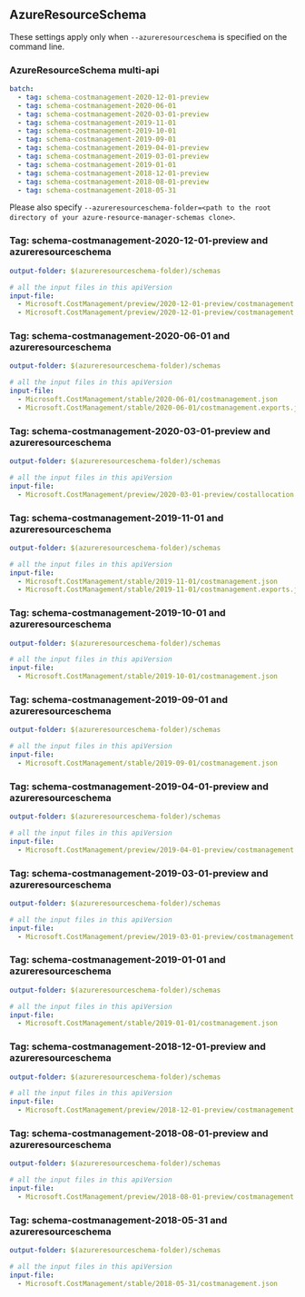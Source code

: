 ## AzureResourceSchema

These settings apply only when `--azureresourceschema` is specified on the command line.

### AzureResourceSchema multi-api

``` yaml $(azureresourceschema) && $(multiapi)
batch:
  - tag: schema-costmanagement-2020-12-01-preview
  - tag: schema-costmanagement-2020-06-01
  - tag: schema-costmanagement-2020-03-01-preview
  - tag: schema-costmanagement-2019-11-01
  - tag: schema-costmanagement-2019-10-01
  - tag: schema-costmanagement-2019-09-01
  - tag: schema-costmanagement-2019-04-01-preview
  - tag: schema-costmanagement-2019-03-01-preview
  - tag: schema-costmanagement-2019-01-01
  - tag: schema-costmanagement-2018-12-01-preview
  - tag: schema-costmanagement-2018-08-01-preview
  - tag: schema-costmanagement-2018-05-31

```

Please also specify `--azureresourceschema-folder=<path to the root directory of your azure-resource-manager-schemas clone>`.

### Tag: schema-costmanagement-2020-12-01-preview and azureresourceschema

``` yaml $(tag) == 'schema-costmanagement-2020-12-01-preview' && $(azureresourceschema)
output-folder: $(azureresourceschema-folder)/schemas

# all the input files in this apiVersion
input-file:
  - Microsoft.CostManagement/preview/2020-12-01-preview/costmanagement.exports.json
  - Microsoft.CostManagement/preview/2020-12-01-preview/costmanagement.generatedetailedcostreport.json

```

### Tag: schema-costmanagement-2020-06-01 and azureresourceschema

``` yaml $(tag) == 'schema-costmanagement-2020-06-01' && $(azureresourceschema)
output-folder: $(azureresourceschema-folder)/schemas

# all the input files in this apiVersion
input-file:
  - Microsoft.CostManagement/stable/2020-06-01/costmanagement.json
  - Microsoft.CostManagement/stable/2020-06-01/costmanagement.exports.json

```

### Tag: schema-costmanagement-2020-03-01-preview and azureresourceschema

``` yaml $(tag) == 'schema-costmanagement-2020-03-01-preview' && $(azureresourceschema)
output-folder: $(azureresourceschema-folder)/schemas

# all the input files in this apiVersion
input-file:
  - Microsoft.CostManagement/preview/2020-03-01-preview/costallocation.json

```

### Tag: schema-costmanagement-2019-11-01 and azureresourceschema

``` yaml $(tag) == 'schema-costmanagement-2019-11-01' && $(azureresourceschema)
output-folder: $(azureresourceschema-folder)/schemas

# all the input files in this apiVersion
input-file:
  - Microsoft.CostManagement/stable/2019-11-01/costmanagement.json
  - Microsoft.CostManagement/stable/2019-11-01/costmanagement.exports.json

```

### Tag: schema-costmanagement-2019-10-01 and azureresourceschema

``` yaml $(tag) == 'schema-costmanagement-2019-10-01' && $(azureresourceschema)
output-folder: $(azureresourceschema-folder)/schemas

# all the input files in this apiVersion
input-file:
  - Microsoft.CostManagement/stable/2019-10-01/costmanagement.json

```

### Tag: schema-costmanagement-2019-09-01 and azureresourceschema

``` yaml $(tag) == 'schema-costmanagement-2019-09-01' && $(azureresourceschema)
output-folder: $(azureresourceschema-folder)/schemas

# all the input files in this apiVersion
input-file:
  - Microsoft.CostManagement/stable/2019-09-01/costmanagement.json

```

### Tag: schema-costmanagement-2019-04-01-preview and azureresourceschema

``` yaml $(tag) == 'schema-costmanagement-2019-04-01-preview' && $(azureresourceschema)
output-folder: $(azureresourceschema-folder)/schemas

# all the input files in this apiVersion
input-file:
  - Microsoft.CostManagement/preview/2019-04-01-preview/costmanagement.json

```

### Tag: schema-costmanagement-2019-03-01-preview and azureresourceschema

``` yaml $(tag) == 'schema-costmanagement-2019-03-01-preview' && $(azureresourceschema)
output-folder: $(azureresourceschema-folder)/schemas

# all the input files in this apiVersion
input-file:
  - Microsoft.CostManagement/preview/2019-03-01-preview/costmanagement.json

```

### Tag: schema-costmanagement-2019-01-01 and azureresourceschema

``` yaml $(tag) == 'schema-costmanagement-2019-01-01' && $(azureresourceschema)
output-folder: $(azureresourceschema-folder)/schemas

# all the input files in this apiVersion
input-file:
  - Microsoft.CostManagement/stable/2019-01-01/costmanagement.json

```

### Tag: schema-costmanagement-2018-12-01-preview and azureresourceschema

``` yaml $(tag) == 'schema-costmanagement-2018-12-01-preview' && $(azureresourceschema)
output-folder: $(azureresourceschema-folder)/schemas

# all the input files in this apiVersion
input-file:
  - Microsoft.CostManagement/preview/2018-12-01-preview/costmanagement.json

```

### Tag: schema-costmanagement-2018-08-01-preview and azureresourceschema

``` yaml $(tag) == 'schema-costmanagement-2018-08-01-preview' && $(azureresourceschema)
output-folder: $(azureresourceschema-folder)/schemas

# all the input files in this apiVersion
input-file:
  - Microsoft.CostManagement/preview/2018-08-01-preview/costmanagement.json

```

### Tag: schema-costmanagement-2018-05-31 and azureresourceschema

``` yaml $(tag) == 'schema-costmanagement-2018-05-31' && $(azureresourceschema)
output-folder: $(azureresourceschema-folder)/schemas

# all the input files in this apiVersion
input-file:
  - Microsoft.CostManagement/stable/2018-05-31/costmanagement.json

```
